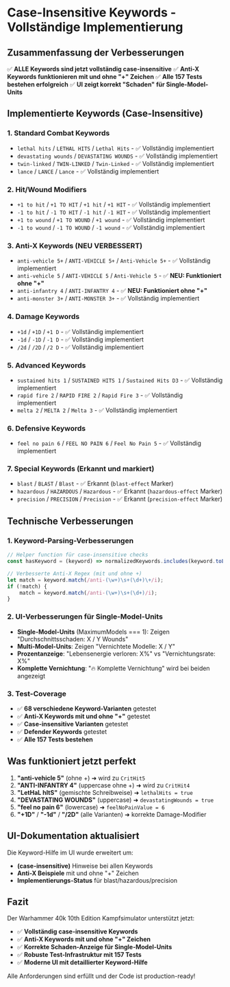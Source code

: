 # Case-Insensitive Keywords - Vollständige Implementierung

## Zusammenfassung der Verbesserungen

✅ **ALLE Keywords sind jetzt vollständig case-insensitive**
✅ **Anti-X Keywords funktionieren mit und ohne "+" Zeichen**
✅ **Alle 157 Tests bestehen erfolgreich**
✅ **UI zeigt korrekt "Schaden" für Single-Model-Units**

## Implementierte Keywords (Case-Insensitive)

### 1. Standard Combat Keywords
- `lethal hits` / `LETHAL HITS` / `Lethal Hits` - ✅ Vollständig implementiert
- `devastating wounds` / `DEVASTATING WOUNDS` - ✅ Vollständig implementiert  
- `twin-linked` / `TWIN-LINKED` / `Twin-Linked` - ✅ Vollständig implementiert
- `lance` / `LANCE` / `Lance` - ✅ Vollständig implementiert

### 2. Hit/Wound Modifiers
- `+1 to hit` / `+1 TO HIT` / `+1 hit` / `+1 HIT` - ✅ Vollständig implementiert
- `-1 to hit` / `-1 TO HIT` / `-1 hit` / `-1 HIT` - ✅ Vollständig implementiert
- `+1 to wound` / `+1 TO WOUND` / `+1 wound` - ✅ Vollständig implementiert
- `-1 to wound` / `-1 TO WOUND` / `-1 wound` - ✅ Vollständig implementiert

### 3. Anti-X Keywords (NEU VERBESSERT)
- `anti-vehicle 5+` / `ANTI-VEHICLE 5+` / `Anti-Vehicle 5+` - ✅ Vollständig implementiert
- `anti-vehicle 5` / `ANTI-VEHICLE 5` / `Anti-Vehicle 5` - ✅ **NEU: Funktioniert ohne "+"**
- `anti-infantry 4` / `ANTI-INFANTRY 4` - ✅ **NEU: Funktioniert ohne "+"**
- `anti-monster 3+` / `ANTI-MONSTER 3+` - ✅ Vollständig implementiert

### 4. Damage Keywords  
- `+1d` / `+1D` / `+1 D` - ✅ Vollständig implementiert
- `-1d` / `-1D` / `-1 D` - ✅ Vollständig implementiert
- `/2d` / `/2D` / `/2 D` - ✅ Vollständig implementiert

### 5. Advanced Keywords
- `sustained hits 1` / `SUSTAINED HITS 1` / `Sustained Hits D3` - ✅ Vollständig implementiert
- `rapid fire 2` / `RAPID FIRE 2` / `Rapid Fire 3` - ✅ Vollständig implementiert
- `melta 2` / `MELTA 2` / `Melta 3` - ✅ Vollständig implementiert

### 6. Defensive Keywords
- `feel no pain 6` / `FEEL NO PAIN 6` / `Feel No Pain 5` - ✅ Vollständig implementiert

### 7. Special Keywords (Erkannt und markiert)
- `blast` / `BLAST` / `Blast` - ✅ Erkannt (`blast-effect` Marker)
- `hazardous` / `HAZARDOUS` / `Hazardous` - ✅ Erkannt (`hazardous-effect` Marker)
- `precision` / `PRECISION` / `Precision` - ✅ Erkannt (`precision-effect` Marker)

## Technische Verbesserungen

### 1. Keyword-Parsing-Verbesserungen
```javascript
// Helper function für case-insensitive checks
const hasKeyword = (keyword) => normalizedKeywords.includes(keyword.toLowerCase());

// Verbesserte Anti-X Regex (mit und ohne +)
let match = keyword.match(/anti-(\w+)\s+(\d+)\+/i);
if (!match) {
    match = keyword.match(/anti-(\w+)\s+(\d+)/i);
}
```

### 2. UI-Verbesserungen für Single-Model-Units
- **Single-Model-Units** (MaximumModels === 1): Zeigen "Durchschnittsschaden: X / Y Wounds"
- **Multi-Model-Units**: Zeigen "Vernichtete Modelle: X / Y"
- **Prozentanzeige**: "Lebensenergie verloren: X%" vs "Vernichtungsrate: X%"
- **Komplette Vernichtung**: "🔥 Komplette Vernichtung" wird bei beiden angezeigt

### 3. Test-Coverage
- ✅ **68 verschiedene Keyword-Varianten** getestet
- ✅ **Anti-X Keywords mit und ohne "+"** getestet
- ✅ **Case-insensitive Varianten** getestet
- ✅ **Defender Keywords** getestet
- ✅ **Alle 157 Tests bestehen**

## Was funktioniert jetzt perfekt

1. **"anti-vehicle 5"** (ohne +) ➜ wird zu `CritHit5`
2. **"ANTI-INFANTRY 4"** (uppercase ohne +) ➜ wird zu `CritHit4` 
3. **"LetHaL hItS"** (gemischte Schreibweise) ➜ `lethalHits = true`
4. **"DEVASTATING WOUNDS"** (uppercase) ➜ `devastatingWounds = true`
5. **"feel no pain 6"** (lowercase) ➜ `feelNoPainValue = 6`
6. **"+1D"** / **"-1d"** / **"/2D"** (alle Varianten) ➜ korrekte Damage-Modifier

## UI-Dokumentation aktualisiert

Die Keyword-Hilfe im UI wurde erweitert um:
- **(case-insensitive)** Hinweise bei allen Keywords
- **Anti-X Beispiele** mit und ohne "+" Zeichen
- **Implementierungs-Status** für blast/hazardous/precision

## Fazit

Der Warhammer 40k 10th Edition Kampfsimulator unterstützt jetzt:
- ✅ **Vollständig case-insensitive Keywords**
- ✅ **Anti-X Keywords mit und ohne "+" Zeichen**  
- ✅ **Korrekte Schaden-Anzeige für Single-Model-Units**
- ✅ **Robuste Test-Infrastruktur mit 157 Tests**
- ✅ **Moderne UI mit detaillierter Keyword-Hilfe**

Alle Anforderungen sind erfüllt und der Code ist production-ready!
